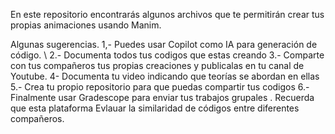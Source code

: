 En este repositorio encontrarás algunos archivos que te permitirán crear tus propias animaciones usando Manim. 

Algunas sugerencias. 
  1,- Puedes usar Copilot como IA para generación de código. \\
  2.- Documenta todos tus codigos que estas creando
  3.- Comparte con tus compañeros tus propias creaciones y publicalas en tu canal de Youtube. 
  4-  Documenta tu video indicando que teorías se abordan en ellas
  5.- Crea tu propio repositorio para que puedas compartir tus codigos
  6.- Finalmente usar Gradescope para enviar tus trabajos grupales . Recuerda que esta plataforma
      Evlauar la similaridad de códigos entre diferentes compañeros.
